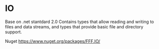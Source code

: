 # IO
Base on .net stantdard 2.0
Contains types that allow reading and writing to files and data streams, and types that provide basic file and directory support.

Nuget
https://www.nuget.org/packages/FFF.IO/
